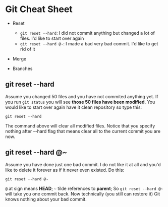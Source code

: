# Git Cheat Sheet

* Reset
  * `git reset --hard`: I did not commit anything but changed a lot of files. I'd like to start over again
  * `git reset --hard @~`:  I made a bad very bad commit. I'd like to get rid of it
  
* Merge
* Branches

## git reset --hard

Assume you changed 50 files and you have not commited anything yet. If you run `git status` you will see **those 50 files have been modified**. You would like to start over again have it clean repository so type this:

`git reset --hard`

The command above will clear all modified files. Notice that you specify nothing after --hard flag that means clear all to the current commit you are now. 


## git reset --hard @~

Assume you have done just one bad commit. I do not like it at all and you'd like to delete it forever as if it never even existed. Do this:

`git reset --hard @~`

`@` at sign means **HEAD**; `~` tilde references to **parent**; So `git reset --hard @~` will take you one commit back. Now technically (you still can restore it) Git knows nothing about your bad commit.

